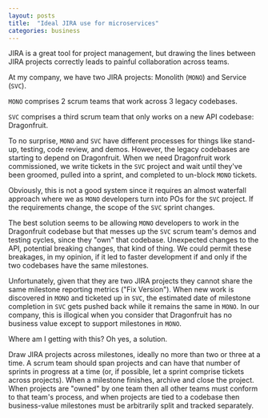 ```yaml
---
layout: posts
title:  "Ideal JIRA use for microservices"
categories: business
---
```


JIRA is a great tool for project management, but drawing the lines between JIRA projects correctly leads to painful collaboration across teams.

At my company, we have two JIRA projects: Monolith (`MONO`) and Service (`SVC`).

`MONO` comprises 2 scrum teams that work across 3 legacy codebases.

`SVC` comprises a third scrum team that only works on a new API codebase: Dragonfruit.

To no surprise, `MONO` and `SVC` have different processes for things like stand-up, testing, code review, and demos.  However, the legacy codebases are starting to depend on Dragonfruit.  When we need Dragonfruit work commissioned, we write tickets in the `SVC` project and wait until they've been groomed, pulled into a sprint, and completed to un-block `MONO` tickets.

Obviously, this is not a good system since it requires an almost waterfall approach where we as `MONO` developers turn into POs for the `SVC` project.  If the requirements change, the scope of the `SVC` sprint changes.

The best solution seems to be allowing `MONO` developers to work in the Dragonfruit codebase but that messes up the `SVC` scrum team's demos and testing cycles, since they "own" that codebase.  Unexpected changes to the API, potential breaking changes, that kind of thing.  We could permit these breakages, in my opinion, if it led to faster development if and only if the two codebases have the same milestones.

Unfortunately, given that they are two JIRA projects they cannot share the same milestone reporting metrics ("Fix Version").  When new work is discovered in `MONO` and ticketed up in `SVC`, the estimated date of milestone completion in `SVC` gets pushed back while it remains the same in `MONO`.  In our company, this is illogical when you consider that Dragonfruit has no business value except to support milestones in `MONO`.

Where am I getting with this?  Oh yes, a solution.

Draw JIRA projects across milestones, ideally no more than two or three at a time.  A scrum team should span projects and can have that number of sprints in progress at a time (or, if possible, let a sprint comprise tickets across projects).  When a milestone finishes, archive and close the project.  When projects are "owned" by one team then all other teams must conform to that team's process, and when projects are tied to a codebase then business-value milestones must be arbitrarily split and tracked separately.
